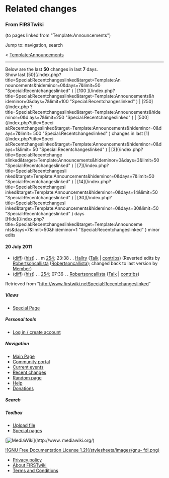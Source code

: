 
# Related changes

### From FIRSTwiki

(to pages linked from "Template:Announcements")

Jump to: navigation, search

&lt;
[Template:Announcements](/index.php?title=Template:Announcements&redirect=no
"Template:Announcements" )  

* * *

Below are the last **50** changes in last **7** days.  
Show last [50](/index.php?title=Special:Recentchangeslinked&target=Template:An
nouncements&hideminor=0&days=7&limit=50 "Special:Recentchangeslinked" ) | [100
](/index.php?title=Special:Recentchangeslinked&target=Template:Announcements&h
ideminor=0&days=7&limit=100 "Special:Recentchangeslinked" ) | [250](/index.php
?title=Special:Recentchangeslinked&target=Template:Announcements&hideminor=0&d
ays=7&limit=250 "Special:Recentchangeslinked" ) | [500](/index.php?title=Speci
al:Recentchangeslinked&target=Template:Announcements&hideminor=0&days=7&limit=
500 "Special:Recentchangeslinked" ) changes in last [1](/index.php?title=Speci
al:Recentchangeslinked&target=Template:Announcements&hideminor=0&days=1&limit=
50 "Special:Recentchangeslinked" ) | [3](/index.php?title=Special:Recentchange
slinked&target=Template:Announcements&hideminor=0&days=3&limit=50
"Special:Recentchangeslinked" ) | [7](/index.php?title=Special:Recentchangesli
nked&target=Template:Announcements&hideminor=0&days=7&limit=50
"Special:Recentchangeslinked" ) | [14](/index.php?title=Special:Recentchangesl
inked&target=Template:Announcements&hideminor=0&days=14&limit=50
"Special:Recentchangeslinked" ) | [30](/index.php?title=Special:Recentchangesl
inked&target=Template:Announcements&hideminor=0&days=30&limit=50
"Special:Recentchangeslinked" ) days  
[Hide](/index.php?title=Special:Recentchangeslinked&target=Template:Announceme
nts&days=7&limit=50&hideminor=1 "Special:Recentchangeslinked" ) minor edits

#### 20 July 2011

  * ([diff](/index.php?title=254&curid=1226&diff=80835&oldid=80820 "254" )) ([hist](/index.php?title=254&curid=1226&action=history "254" )) . . m [254](254 "254" ); 23:38 . . [Hallry](User:Hallry "User:Hallry" ) ([Talk](User_talk:Hallry "User talk:Hallry" ) | [contribs](/index.php?title=Special:Contributions&target=Hallry "Special:Contributions" )) (Reverted edits by [Robertsoncallista](Special:Contributions/Robertsoncallista "Special:Contributions/Robertsoncallista" ) ([Robertsoncallista](/index.php?title=User_talk:Robertsoncallista&action=edit "User talk:Robertsoncallista" )); changed back to last version by [Member](User:Member "User:Member" ))
  * ([diff](/index.php?title=254&curid=1226&diff=80820&oldid=80301 "254" )) ([hist](/index.php?title=254&curid=1226&action=history "254" )) . . [254](254 "254" ); 07:36 . . [Robertsoncallista](/index.php?title=User:Robertsoncallista&action=edit "User:Robertsoncallista" ) ([Talk](/index.php?title=User_talk:Robertsoncallista&action=edit "User talk:Robertsoncallista" ) | [contribs](/index.php?title=Special:Contributions&target=Robertsoncallista "Special:Contributions" ))

Retrieved from
"<http://www.firstwiki.netSpecial:Recentchangeslinked>"

##### Views

  * [Special Page](Special:Recentchangeslinked/Template:Announcements)

##### Personal tools

  * [Log in / create account](/index.php?title=Special:Userlogin&returnto=Special:Recentchangeslinked)

[](Main_Page "Main Page" )

##### Navigation

  * [Main Page](Main_Page)
  * [Community portal](FIRSTwiki:Community_portal)
  * [Current events](Current_events)
  * [Recent changes](Special:Recentchanges)
  * [Random page](Special:Random)
  * [Help](FIRSTwiki:Help)
  * [Donations](FIRSTwiki:Site_support)

##### Search



##### Toolbox

  * [Upload file](Special:Upload)
  * [Special pages](Special:Specialpages)

[![MediaWiki](/skins/common/images/poweredby_mediawiki_88x31.png)](http://www.
mediawiki.org/)

[![GNU Free Documentation License 1.2](/stylesheets/images/gnu-
fdl.png)](http://www.gnu.org/copyleft/fdl.html)

  * [Privacy policy](FIRSTwiki:Privacy_policy "FIRSTwiki:Privacy policy" )
  * [About FIRSTwiki](FIRSTwiki:About "FIRSTwiki:About" )
  * [Terms and Conditions](FIRSTwiki:Terms_and_conditions "FIRSTwiki:Terms and conditions" )

